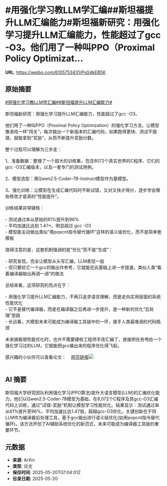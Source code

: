 # #用强化学习教LLM学汇编##斯坦福提升LLM汇编能力#斯坦福新研究：用强化学习提升LLM汇编能力，性能超过了gcc -O3。他们用了一种叫PPO（Proximal Policy Optimizat...

**URL**: https://weibo.com/6105753431/PsGdkEB5K

## 原始摘要

<a href="https://m.weibo.cn/search?containerid=231522type%3D1%26t%3D10%26q%3D%23%E7%94%A8%E5%BC%BA%E5%8C%96%E5%AD%A6%E4%B9%A0%E6%95%99LLM%E5%AD%A6%E6%B1%87%E7%BC%96%23&amp;extparam=%23%E7%94%A8%E5%BC%BA%E5%8C%96%E5%AD%A6%E4%B9%A0%E6%95%99LLM%E5%AD%A6%E6%B1%87%E7%BC%96%23" data-hide=""><span class="surl-text">#用强化学习教LLM学汇编#</span></a><a href="https://m.weibo.cn/search?containerid=231522type%3D1%26t%3D10%26q%3D%23%E6%96%AF%E5%9D%A6%E7%A6%8F%E6%8F%90%E5%8D%87LLM%E6%B1%87%E7%BC%96%E8%83%BD%E5%8A%9B%23&amp;extparam=%23%E6%96%AF%E5%9D%A6%E7%A6%8F%E6%8F%90%E5%8D%87LLM%E6%B1%87%E7%BC%96%E8%83%BD%E5%8A%9B%23" data-hide=""><span class="surl-text">#斯坦福提升LLM汇编能力#</span></a><br><br>斯坦福新研究：用强化学习提升LLM汇编能力，性能超过了gcc -O3。<br><br>他们用了一种叫PPO（Proximal Policy Optimization）的强化学习方法，让模型像游戏一样“闯关”，每次输出一个新版本的汇编代码，如果跑得更快、测试不报错，就能拿到“奖励”，从而不断提升奖励分数。<br><br>整个过程可以理解为三步走：  <br><br>1、准备数据：整理了一个超大的训练集，包含8072个真实世界的C程序、它们的gcc -O3汇编版本，以及一套专门的测试用例。  <br><br>2、模型选型：用Qwen2.5-Coder-7B-Instruct模型作为基模型。  <br><br>3、强化训练：让模型在生成汇编代码时不断试错，又对又快才得分，逐步学会哪些修改才是真的“性能提升”。<br><br>训练结果非常硬核：  <br><br>- 测试通过率从原始的61%提升到96%  <br>- 平均加速比达到 1.47×，明显超过 gcc -O3  <br>- 模型能主动做出类似“用popcnt指令替代循环”这样的语义级优化，而不是简单套模板<br><br>值得注意的是，这套机制强调的是“优化”而不是“生成”：<br><br>- 研究发现，完全让模型从头写汇编，LLM表现一般<br>- 但只要给它一个gcc的输出作参考，它就能在此基础上进一步提速，类似人类“看着编译器输出再调一调”的做法<br><br>总结来看，这项研究的亮点在于：<br><br>- 用强化学习提升LLM汇编能力，不再只追求语言理解，而是走向实用层面的系统性能优化<br>- 它不是替代编译器，而是在编译器之后再进一步提升，是一种新的优化“后处理”思路  <br>- 长远看，大模型未来可能成为编译器工具链中的一环，接手人类最难调的代码瓶颈<br><br>未来搞极限性能优化时，也许不需要硬核工程师手改汇编了，直接把任务甩给一个强化学习过的LLM，它就能把gcc编出来的程序优化得飞起。<br><br>感兴趣的小伙伴可以查看论文：<a href="https://weibo.cn/sinaurl?u=https%3A%2F%2Fhuggingface.co%2Fpapers%2F2505.11480" data-hide=""><span class="url-icon"><img style="width: 1rem;height: 1rem" src="https://h5.sinaimg.cn/upload/2015/09/25/3/timeline_card_small_web_default.png" referrerpolicy="no-referrer"></span><span class="surl-text">网页链接</span></a><img style="" src="https://tvax3.sinaimg.cn/large/006Fd7o3gy1i1ltpsiwd6j30zk0hu12n.jpg" referrerpolicy="no-referrer"><br><br>

## AI 摘要

斯坦福大学研究团队利用强化学习(PPO算法)提升大语言模型(LLM)的汇编优化能力。他们以Qwen2.5-Coder-7B模型为基础，在8,072个C程序及其gcc-O3汇编代码上训练，通过"试错-奖励"机制让模型学习性能优化。结果显示：测试通过率从61%提升至96%，平均加速比达1.47倍，超越gcc-O3优化。关键创新在于将LLM作为编译器后处理工具，基于gcc输出进行语义级优化(如用popcnt指令替代循环)。该方法开创了AI辅助系统优化的新范式，未来可能成为编译器工具链的重要环节。

## 元数据

- **来源**: ArXiv
- **类型**: 论文
- **保存时间**: 2025-05-20T07:04:01Z
- **目录日期**: 2025-05-20
